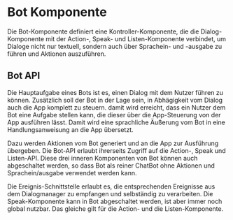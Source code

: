 # Bot Komponente

Die Bot-Komponente definiert eine Kontroller-Komponente, die die Dialog-Komponente mit der Action-, Speak- und Listen-Komponente verbindet, um Dialoge nicht nur textuell, sondern auch über Sprachein- und -ausgabe zu führen und Aktionen auszuführen.


## Bot API

Die Hauptaufgabe eines Bots ist es, einen Dialog mit dem Nutzer führen zu können. Zusätzlich soll der Bot in der Lage sein, in Abhägigkeit vom Dialog auch die App komplett zu steuern. damit wird erreicht, dass ein Nutzer dem Bot eine Aufgabe stellen kann, die dieser über die App-Steuerung von der App ausführen lässt. 
Damit wird eine sprachliche Äußerung vom Bot in eine Handlungsanweisung an die App übersetzt.

Dazu werden Aktionen vom Bot generiert und an die App zur Ausführung übergeben.
Die Bot-API erlaubt ihrerseits Zugriff auf die Action-, Speak und Listen-API. Diese drei inneren
Komponenten von Bot können auch abgeschaltet werden, so dass Bot als reiner ChatBot ohne Aktionen und Sprachein/ausgabe verwendet werden kann.

Die Ereignis-Schnittstelle erlaubt es, die entsprechenden Ereignisse aus dem Dialogmanager zu empfangen und selbständig zu verarbeiten. Die Speak-Komponente kann in Bot abgeschaltet werden,
ist aber immer noch global nutzbar. Das gleiche gilt für die Action- und die Listen-Komponente.
